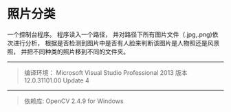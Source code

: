# 照片分类
一个控制台程序。
程序读入一个路径，
并对路径下所有图片文件（.jpg,.png)依次进行分析，
根据是否检测到图片中是否有人脸来判断该图片是人物照还是风景照，
并把不同种类的照片移到不同的文件夹。

***
> 编译环境：
Microsoft Visual Studio Professional 2013
版本 12.0.31101.00 Update 4
***
> 依赖库:
> OpenCV 2.4.9 for Windows